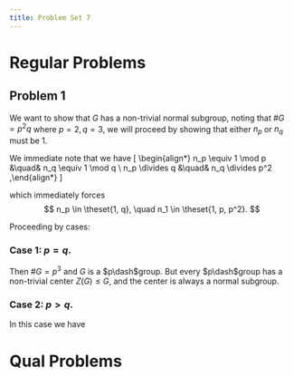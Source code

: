 ```yaml
---
title: Problem Set 7
---
```


# Regular Problems

## Problem 1

We want to show that $G$ has a non-trivial normal subgroup, noting that $\# G = p^2 q$ where $p=2, q=3$, we will proceed by showing that either $n_p$ or $n_q$ must be 1.

We immediate note that we have
\[
\begin{align*}
n_p \equiv 1 \mod p &\quad& n_q \equiv 1 \mod q \\
n_p \divides q &\quad& n_q \divides p^2
,\end{align*}
\]

which immediately forces 
$$
n_p \in \theset{1, q}, \quad n_1 \in \theset{1, p, p^2}.
$$

Proceeding by cases:

### Case 1: $p = q$.

Then $\# G = p^3$ and $G$ is a $p\dash$group. 
But every $p\dash$group has a non-trivial center $Z(G) \leq G$, and the center is always a normal subgroup.

### Case 2: $p > q$.

In this case we have

# Qual Problems

